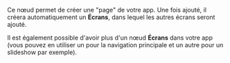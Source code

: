 Ce nœud permet de créer une "page" de votre app. Une fois ajouté, il créera automatiquement un **Écrans**, dans lequel les autres écrans seront ajouté.

Il est également possible d'avoir plus d'un nœud **Écrans** dans votre app (vous pouvez en utiliser un pour la navigation principale et un autre pour un slideshow par exemple).
